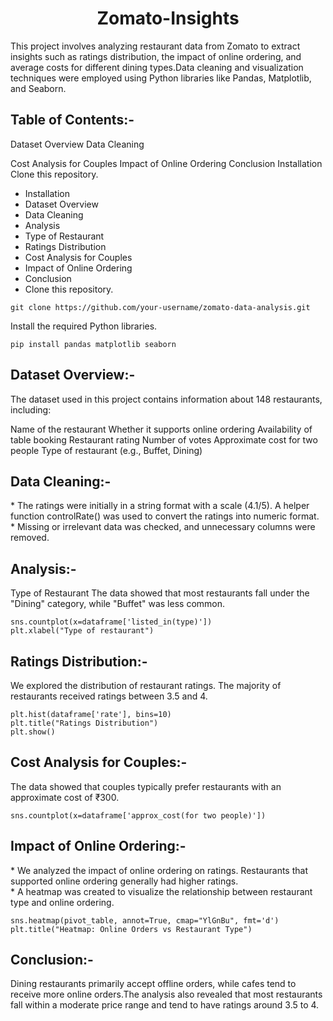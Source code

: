<h1 align="center" id="title">Zomato-Insights</h1>
This project involves analyzing restaurant data from Zomato to extract insights such as ratings distribution, the impact of online ordering, and average costs for different dining types.Data cleaning and visualization techniques were employed using Python libraries like Pandas, Matplotlib, and Seaborn.

<h2>Table of Contents:-</h2>

Dataset Overview
Data Cleaning

Cost Analysis for Couples
Impact of Online Ordering
Conclusion
Installation
Clone this repository.

*  Installation
*  Dataset Overview
*  Data Cleaning
*  Analysis
*  Type of Restaurant
*  Ratings Distribution
*  Cost Analysis for Couples
*  Impact of Online Ordering
*  Conclusion
*  Clone this repository.

```
git clone https://github.com/your-username/zomato-data-analysis.git
```

Install the required Python libraries.

```
pip install pandas matplotlib seaborn
```

<h2>Dataset Overview:-</h2>
The dataset used in this project contains information about 148 restaurants, including:

Name of the restaurant
Whether it supports online ordering
Availability of table booking
Restaurant rating
Number of votes
Approximate cost for two people
Type of restaurant (e.g., Buffet, Dining)

<h2>Data Cleaning:-</h2> 
* The ratings were initially in a string format with a scale (4.1/5). A helper function controlRate() was used to convert the ratings into numeric format.<br>
* Missing or irrelevant data was checked, and unnecessary columns were removed.


<h2>Analysis:-</h2> 
Type of Restaurant
The data showed that most restaurants fall under the "Dining" category, while "Buffet" was less common.

```
sns.countplot(x=dataframe['listed_in(type)'])
plt.xlabel("Type of restaurant")
```

<h2>Ratings Distribution:-</h2>
We explored the distribution of restaurant ratings. The majority of restaurants received ratings between 3.5 and 4.

```
plt.hist(dataframe['rate'], bins=10)
plt.title("Ratings Distribution")
plt.show()
```

<h2>Cost Analysis for Couples:-</h2>
The data showed that couples typically prefer restaurants with an approximate cost of ₹300.

```
sns.countplot(x=dataframe['approx_cost(for two people)'])
```

<h2>Impact of Online Ordering:-</h2>
* We analyzed the impact of online ordering on ratings. Restaurants that supported online ordering generally had higher ratings.<br>
* A heatmap was created to visualize the relationship between restaurant type and online ordering.

```
sns.heatmap(pivot_table, annot=True, cmap="YlGnBu", fmt='d')
plt.title("Heatmap: Online Orders vs Restaurant Type")
```

<h2>Conclusion:-</h2>
Dining restaurants primarily accept offline orders, while cafes tend to receive more online orders.The analysis also revealed that most restaurants fall within a moderate price range and tend to have ratings around 3.5 to 4.

